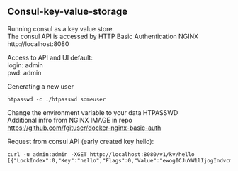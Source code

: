 ## Consul-key-value-storage

Running consul as a key value store.   
The consul API is accessed by HTTP Basic Authentication NGINX
http://localhost:8080
   
Access to API and UI default:   
login: admin   
pwd: admin   


Generating a new user   
```
htpasswd -c ./htpasswd someuser
```

Change the environment variable to your data HTPASSWD   
Additional infro from NGINX IMAGE in repo   
https://github.com/fgituser/docker-nginx-basic-auth

Request from consul API (early created key hello):
```
curl -u admin:admin -XGET http://localhost:8080/v1/kv/hello
[{"LockIndex":0,"Key":"hello","Flags":0,"Value":"ewogICJuYW1lIjogIndvcmxkIgp9","CreateIndex":28,"ModifyIndex":33}]
```


